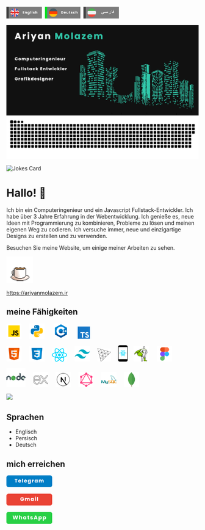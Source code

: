 [<img src="./assets/eng.png" width="93px">](https://github.com/AriyanMLZM)&nbsp;&nbsp;[<img src="./assets/ger_act.png" width="93px">](https://github.com/AriyanMLZM/ariyanmlzm/blob/main/readme.ger.md)&nbsp;&nbsp;[<img src="./assets/fa.png" width="93px">](https://github.com/AriyanMLZM/ariyanmlzm/blob/main/readme.fa.md)

![header](./assets/header_ger.png)
![snake](./assets/github-snake.svg)

<img src="https://readme-jokes.vercel.app/api" alt="Jokes Card" width="400">

# Hallo! 👋
Ich bin ein Computeringenieur und ein Javascript Fullstack-Entwickler. Ich habe über 3 Jahre Erfahrung in der Webentwicklung. Ich genieße es, neue Ideen mit Programmierung zu kombinieren, Probleme zu lösen und meinen eigenen Weg zu codieren. Ich versuche immer, neue und einzigartige Designs zu erstellen und zu verwenden.

Besuchen Sie meine Website, um einige meiner Arbeiten zu sehen.

<img src="./assets/coffee.gif" width="70px">  

<https://ariyanmolazem.ir>

## meine Fähigkeiten
<img src="./assets/js.png" alt="" width="40px">&nbsp;&nbsp;&nbsp;&nbsp; <img src="./assets/python.png" alt="" width="40px"> &nbsp;&nbsp;&nbsp;&nbsp; <img src="./assets/cpp.png" alt="" width="40px"> &nbsp;&nbsp;&nbsp;&nbsp; <img src="./assets/ts.png" alt="" width="32px">


<img src="./assets/html.png" alt="" width="40px">&nbsp;&nbsp;&nbsp;&nbsp; <img src="./assets/css.png" alt="" width="40px">&nbsp;&nbsp;&nbsp;&nbsp; <img src="./assets/react-js-icon.png" alt="" width="40px">&nbsp;&nbsp;&nbsp;&nbsp; <img src="./assets/tailwind.png" alt="" width="40px">&nbsp;&nbsp;&nbsp;&nbsp; <img src="./assets/Threejs-logo.png" alt="" width="35px">&nbsp;&nbsp;&nbsp;&nbsp; <img src="./assets/react-native-app-icon.png" alt="" width="25px">&nbsp;&nbsp;&nbsp;&nbsp;<img src="./assets/gsap.png" alt="gsap" width="40px">&nbsp;&nbsp;&nbsp;&nbsp; <img src="./assets/figma.png" alt="" width="40px">


<img src="./assets/node.png" alt="" width="50px">&nbsp;&nbsp;&nbsp;&nbsp; <img src="./assets/ex.png" alt="" width="40px">&nbsp;&nbsp;&nbsp;&nbsp; <img src="./assets/next.png" alt="" width="40px">&nbsp;&nbsp;&nbsp;&nbsp; <img src="./assets/graphql.png" alt="" width="40px">&nbsp;&nbsp;&nbsp;&nbsp; <img src="./assets/sql.png" alt="" width="40px">&nbsp;&nbsp;&nbsp;&nbsp; <img src="./assets/mongodb.png" alt="" width="40px">

<img src="https://github-readme-stats.vercel.app/api/top-langs/?username=AriyanMLZM&langs_count=8&theme=transparent"
/>

## Sprachen
* Englisch
* Persisch
* Deutsch
## mich erreichen
[<img src="./assets/tel.png" alt="" width="120px">](https://t.me/ariyanmlzm)

[<img src="./assets/gmail.png" alt="" width="120px">](mailto:ryanmolazem@gmail.com)

[<img src="./assets/wat.png" alt="" width="120px">](https://wa.me/+989175894212)
